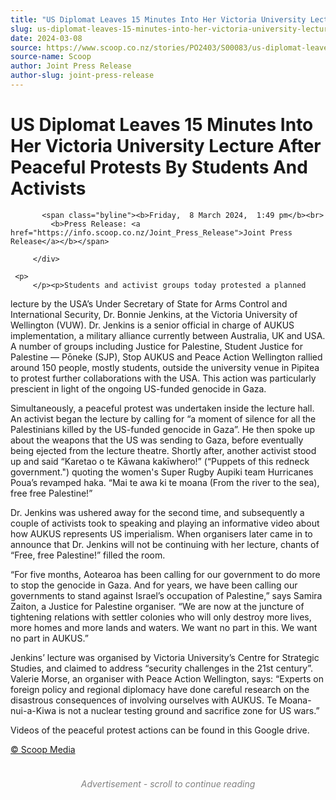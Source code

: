 ```yaml
---
title: "US Diplomat Leaves 15 Minutes Into Her Victoria University Lecture After Peaceful Protests By Students And Activists"
slug: us-diplomat-leaves-15-minutes-into-her-victoria-university-lecture-after-peaceful-protests-by-students-and-activists
date: 2024-03-08
source: https://www.scoop.co.nz/stories/PO2403/S00083/us-diplomat-leaves-15-minutes-into-her-victoria-university-lecture-after-peaceful-protests-by-students-and-activists.htm
source-name: Scoop
author: Joint Press Release
author-slug: joint-press-release
---
```

<div class="story-top">
           <h1>US Diplomat Leaves 15 Minutes Into Her Victoria University Lecture After Peaceful Protests By Students And Activists</h1>

           <span class="byline"><b>Friday,  8 March 2024,  1:49 pm</b><br>
             <b>Press Release: <a href="https://info.scoop.co.nz/Joint_Press_Release">Joint Press Release</a></b></span>

         </div>

	 <p>
         </p><p>Students and activist groups today protested a planned
lecture by the USA’s Under Secretary of State for Arms
Control and International Security, Dr. Bonnie Jenkins, at
the Victoria University of Wellington (VUW). Dr. Jenkins is
a senior official in charge of AUKUS implementation, a
military alliance currently between Australia, UK and USA. A
number of groups including Justice for Palestine, Student
Justice for Palestine — Pōneke (SJP), Stop AUKUS and
Peace Action Wellington rallied around 150 people, mostly
students, outside the university venue in Pipitea to protest
further collaborations with the USA. This action was
particularly prescient in light of the ongoing US-funded
genocide in Gaza.</p><p>Simultaneously, a peaceful protest
was undertaken inside the lecture hall. An activist began
the lecture by calling for “a moment of silence for all
the Palestinians killed by the US-funded genocide in
Gaza”. He then spoke up about the weapons that the US was
sending to Gaza, before eventually being ejected from the
lecture theatre. Shortly after, another activist stood up
and said “Karetao o te Kāwana kakīwhero!” (“Puppets
of this redneck government.") quoting the women's Super
Rugby Aupiki team Hurricanes Poua’s revamped
haka. “Mai te awa ki te moana (From the river to the
sea), free free Palestine!”</p><p>Dr. Jenkins was ushered
away for the second time, and subsequently a couple of
activists took to speaking and playing an informative video
about how AUKUS represents US imperialism. When organisers
later came in to announce that Dr. Jenkins will not be
continuing with her lecture, chants of “Free, free
Palestine!” filled the room.</p>

<p>“For five months,
Aotearoa has been calling for our government to do more to
stop the genocide in Gaza. And for years, we have been
calling our governments to stand against Israel’s
occupation of Palestine,” says Samira Zaiton, a Justice
for Palestine organiser. “We are now at the juncture of
tightening relations with settler colonies who will only
destroy more lives, more homes and more lands and waters. We
want no part in this. We want no part in
AUKUS.”</p><p>Jenkins’ lecture was organised by Victoria
University’s Centre for Strategic Studies, and claimed to
address “security challenges in the 21st century”.
Valerie Morse, an organiser with Peace Action Wellington,
says: “Experts on foreign policy and regional diplomacy
have done careful research on the disastrous consequences of
involving ourselves with AUKUS. Te Moana-nui-a-Kiwa is not a
nuclear testing ground and sacrifice zone for US
wars.”</p><p>Videos
of the peaceful protest actions can be found in this Google
drive.</p>
<p>
<a href="http://www.scoop.co.nz/about/terms.html" target="_blank"><span>© Scoop Media</span></a>
         <br>
</p><div id="story-footer" style="padding:20px 0;">

<div id="div-gpt-ad-1493962836337-6" style="min-width: 300px; min-height: 250px; text-align: center;"><div style="text-align:center; font-size:14px; font-style: italic; color: grey; padding: 4px;">Advertisement - scroll to continue reading</div>
  
</div>
</div>
<!--


